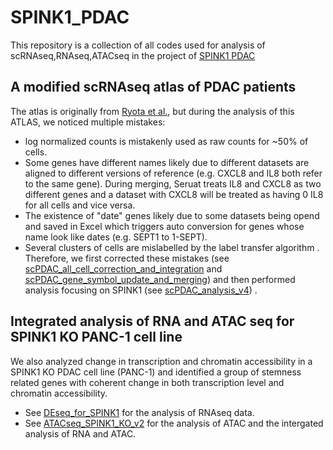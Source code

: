 # SPINK1_PDAC
This repository is a collection of all codes used for analysis of scRNAseq,RNAseq,ATACseq in the project of [SPINK1 PDAC](https://www.biorxiv.org/content/10.1101/2025.03.03.641251v1)
## A modified scRNAseq atlas of PDAC patients
The atlas is originally from [Ryota et al.](https://pubmed.ncbi.nlm.nih.gov/35847558/), but during the analysis of this ATLAS, we noticed multiple mistakes:
- log normalized counts is mistakenly used as raw counts for ~50% of cells. 
- Some genes have different names likely due to different datasets are aligned to different versions of reference (e.g. CXCL8 and IL8 both refer to the same gene). During merging, Seruat treats IL8 and CXCL8 as two different genes and a dataset with CXCL8 will be treated as having 0 IL8 for all cells and vice versa.
- The existence of "date" genes likely due to some datasets being opend and saved in Excel which triggers auto conversion for genes whose name look like dates (e.g. SEPT1 to 1-SEPT).
- Several clusters of cells are mislabelled by the label transfer algorithm . 
Therefore, we first corrected these mistakes (see [scPDAC_all_cell_correction_and_integration](scRNASeq/scPDAC_all_cell_correction_and_integration.R)
and [scPDAC_gene_symbol_update_and_merging](scRNASeq/scPDAC_gene_symbol_update_and_merging.R)) and then performed analysis focusing on SPINK1 (see [scPDAC_analysis_v4](scRNASeq/scPDAC_analysis_v4.R)) .
## Integrated analysis of RNA and ATAC seq for SPINK1 KO PANC-1 cell line
We also analyzed change in transcription and chromatin accessibility in a SPINK1 KO PDAC cell line (PANC-1) and identified a group of stemness related genes with coherent change in both transcription level and chromatin accessibility.
- See [DEseq_for_SPINK1](Bulk_RNA_ATAC/DEseq_for_SPINK1.R) for the analysis of RNAseq data.
- See [ATACseq_SPINK1_KO_v2](Bulk_RNA_ATAC/ATACseq_SPINK1_KO_v2.R) for the analysis of ATAC and the intergated analysis of RNA and ATAC. 

